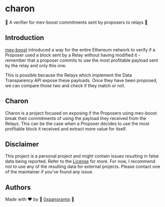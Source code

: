 # charon
🪬 A verifier for mev-boost commitments sent by proposers to relays 🪬

## Introduction

[mev-boost](https://boost.flashbots.net/) introduced a way for the entire Ethereum network to 
verify if a Proposer used a block sent by a Relay without having modified it - remember that a 
proposer commits to use the most profitable payload sent by the relay and only this one.

This is possible because the Relays which implement the Data Transparency API expose these 
payloads. Once they have been proposed, we can compare those two and check if they match or not.

## Charon

Charon is a project focused on exposing if the Proposers using mev-boost break their commitments 
of using the payload they received from the Relays.
This can be the case when a Proposer decides to use the most profitable block it received and 
extract more value for itself.

## Disclaimer

This project is a personal project and might contain issues resulting in false data being reported.
Refer to the [License](./LICENSE) for more.
For now, I recommend not to use any of the resulting data for external projects.
Please contact one of the maintainer if you've found any issue.

## Authors

Made with ❤️ by 🤖 [0xpanoramix](https://github.com/0xpanoramix/) 🤖
